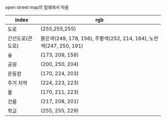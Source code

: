 open street map의 범례에서 따옴

| index            | rgb                                                                 |
| ---------------- | ------------------------------------------------------------------- |
| 도로             | (255,255,255)                                                       |
| 간선도로(큰도로) | 붉은색(249, 178, 156), 주황색(252, 214, 164), 노란색(247, 250, 191) |
| 숲               | (173, 209, 158)                                                     |
| 공원             | (200, 250, 204)                                                     |
| 운동장           | (170, 224, 203)                                                     |
| 주거 지역        | (224, 223, 223)                                                     |
| 물               | (170, 211, 223)                                                     |
| 건물             | (217, 208, 201)                                                     |
| 학교             | (255, 255, 229)                                                     |
